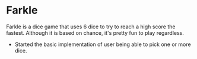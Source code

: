 # Farkle

Farkle is a dice game that uses 6 dice to try to reach a high score the fastest. Although it is based on chance, it's pretty fun to play regardless.

- Started the basic implementation of user being able to pick one or more dice.
